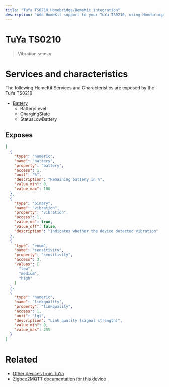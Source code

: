 ```yaml
---
title: "TuYa TS0210 Homebridge/HomeKit integration"
description: "Add HomeKit support to your TuYa TS0210, using Homebridge, Zigbee2MQTT and homebridge-z2m."
---
```

<!---
This file has been GENERATED using src/docgen/docgen.ts
DO NOT EDIT THIS FILE MANUALLY!
-->
# TuYa TS0210
> Vibration sensor


# Services and characteristics
The following HomeKit Services and Characteristics are exposed by
the TuYa TS0210

* [Battery](../../battery.md)
  * BatteryLevel
  * ChargingState
  * StatusLowBattery



## Exposes

```json
[
  {
    "type": "numeric",
    "name": "battery",
    "property": "battery",
    "access": 1,
    "unit": "%",
    "description": "Remaining battery in %",
    "value_min": 0,
    "value_max": 100
  },
  {
    "type": "binary",
    "name": "vibration",
    "property": "vibration",
    "access": 1,
    "value_on": true,
    "value_off": false,
    "description": "Indicates whether the device detected vibration"
  },
  {
    "type": "enum",
    "name": "sensitivity",
    "property": "sensitivity",
    "access": 3,
    "values": [
      "low",
      "medium",
      "high"
    ]
  },
  {
    "type": "numeric",
    "name": "linkquality",
    "property": "linkquality",
    "access": 1,
    "unit": "lqi",
    "description": "Link quality (signal strength)",
    "value_min": 0,
    "value_max": 255
  }
]
```

# Related
* [Other devices from TuYa](../index.md#tuya)
* [Zigbee2MQTT documentation for this device](https://www.zigbee2mqtt.io/devices/TS0210.html)